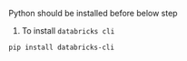 Python should be installed before below step
1. To install ```databricks cli```
```bash
pip install databricks-cli
```
